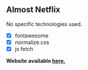## Almost Netflix
No specific technologies used.

- [x] fontawesome
- [x] normalize.css
- [x] js fetch
  
**Website available [here.](https://ppitohu.github.io/almost_netflix/)**
